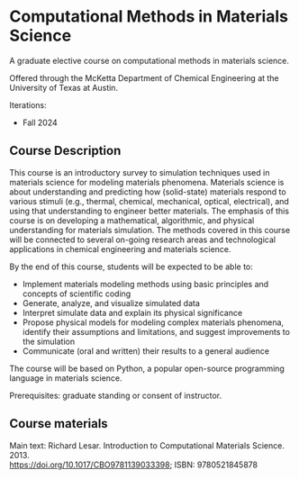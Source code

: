 # Computational Methods in Materials Science
A graduate elective course on computational methods in materials science.

Offered through the McKetta Department of Chemical Engineering at the University of Texas at Austin.

Iterations:
- Fall 2024

## Course Description
This course is an introductory survey to simulation techniques used in materials science for modeling materials phenomena. 
Materials science is about understanding and predicting how (solid-state) materials respond to various stimuli (e.g., thermal, chemical, mechanical, optical, electrical), and using that understanding to engineer better materials. 
The emphasis of this course is on developing a mathematical, algorithmic, and physical understanding for materials simulation. 
The methods covered in this course will be connected to several on-going research areas and technological applications in chemical engineering and materials science. 

By the end of this course, students will be expected to be able to:
- Implement materials modeling methods using basic principles and concepts of scientific coding
- Generate, analyze, and visualize simulated data
- Interpret simulate data and explain its physical significance
- Propose physical models for modeling complex materials phenomena, identify their assumptions and limitations, and suggest improvements to the simulation
- Communicate (oral and written) their results to a general audience

The course will be based on Python, a popular open-source programming language in materials science. 

Prerequisites: graduate standing or consent of instructor.

## Course materials
Main text: 
Richard Lesar. Introduction to Computational Materials Science. 2013.  
https://doi.org/10.1017/CBO9781139033398; ISBN: 9780521845878
